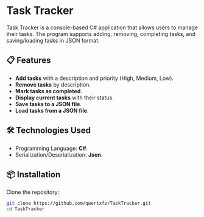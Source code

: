 # Task Tracker

Task Tracker is a console-based C# application that allows users to manage their tasks. The program supports adding, removing, completing tasks, and saving/loading tasks in JSON format.

## 📋 Features
- **Add tasks** with a description and priority (High, Medium, Low).
- **Remove tasks** by description.
- **Mark tasks as completed**.
- **Display current tasks** with their status.
- **Save tasks to a JSON file**.
- **Load tasks from a JSON file**.

## 🛠️ Technologies Used
- Programming Language: **C#**.
- Serialization/Deserialization: **Json**.

## 📦 Installation
  Clone the repository:
   ```bash
   git clone https://github.com/qwertxfz/TaskTracker.git
   cd TaskTracker
